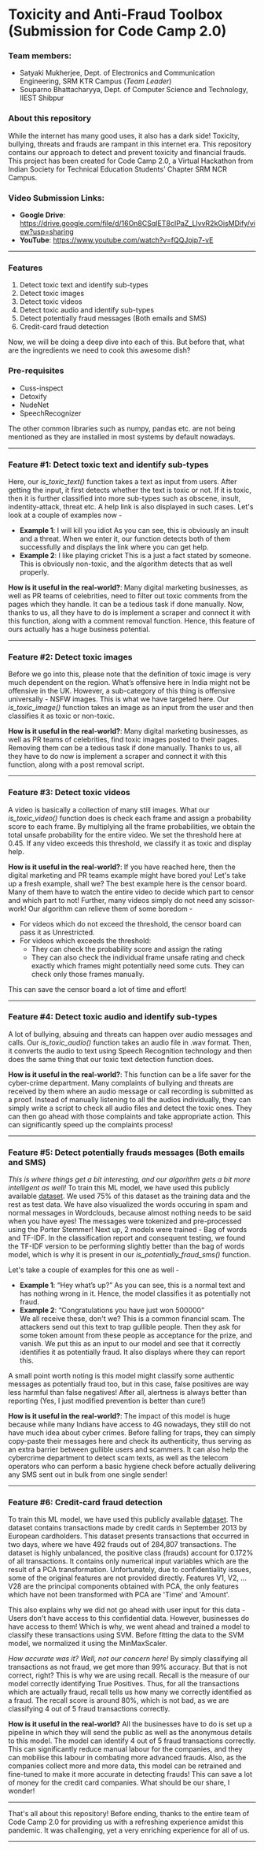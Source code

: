 # Toxicity and Anti-Fraud Toolbox (Submission for Code Camp 2.0)
### **Team members**:
* Satyaki Mukherjee, Dept. of Electronics and Communication Engineering, SRM KTR Campus (*Team Leader*)
* Souparno Bhattacharyya, Dept. of Computer Science and Technology, IIEST Shibpur
### **About this repository**
While the internet has many good uses, it also has a dark side! Toxicity, bullying, threats and frauds are rampant in this internet era. This repository contains our approach to detect and prevent toxicity and financial frauds. This project has been created for Code Camp 2.0, a Virtual Hackathon from Indian Society for Technical Education Students' Chapter SRM NCR Campus.

### **Video Submission Links**:
* **Google Drive**: https://drive.google.com/file/d/16On8CSqIET8cIPaZ_LlvvR2kOisMDify/view?usp=sharing
* **YouTube**: https://www.youtube.com/watch?v=fQQJpjp7-vE

---
### **Features**
1. Detect toxic text and identify sub-types
2. Detect toxic images
3. Detect toxic videos
4. Detect toxic audio and identify sub-types
5. Detect potentially fraud messages (Both emails and SMS)
6. Credit-card fraud detection

Now, we will be doing a deep dive into each of this. But before that, what are the ingredients we need to cook this awesome dish?

### Pre-requisites
* Cuss-inspect
* Detoxify
* NudeNet
* SpeechRecognizer

The other common libraries such as numpy, pandas etc. are not being mentioned as they are installed in most systems by default nowadays.

---
### **Feature #1: Detect toxic text and identify sub-types**
Here, our *is_toxic_text()* function takes a text as input from users. After getting the input, it first detects whether the text is toxic or not. If it is toxic, then it is further classified into more sub-types such as obscene, insult, indentity-attack, threat etc. A help link is also displayed in such cases.
Let's look at a couple of examples now - 
* **Example 1**: I will kill you idiot
As you can see, this is obviously an insult and a threat. When we enter it, our function detects both of them successfully and displays the link where you can get help.
* **Example 2**: I like playing cricket
This is a just a fact stated by someone. This is obviously non-toxic, and the algorithm detects that as well properly.

**How is it useful in the real-world?**: Many digital marketing businesses, as well as PR teams of celebrities, need to filter out toxic comments from the pages which they handle. It can be a tedious task if done manually. Now, thanks to us, all they have to do is implement a scraper and connect it with this function, along with a comment removal function. Hence, this feature of ours actually has a huge business potential.

---
### **Feature #2: Detect toxic images**
Before we go into this, please note that the definition of toxic image is very much dependent on the region. What’s offensive here in India might not be offensive in the UK. However, a sub-category of this thing is offensive universally - NSFW images. This is what we have targeted here.
Our *is_toxic_image()* function takes an image as an input from the user and then classifies it as toxic or non-toxic.

**How is it useful in the real-world?**: Many digital marketing businesses, as well as PR teams of celebrities, find toxic images posted to their pages. Removing them can be a tedious task if done manually. Thanks to us, all they have to do now is implement a scraper and connect it with this function, along with a post removal script. 

---
### **Feature #3: Detect toxic videos**
A video is basically a collection of many still images. What our *is_toxic_video()* function does is check each frame and assign a probability score to each frame. By multiplying all the frame probabilities, we obtain the total unsafe probability for the entire video. We set the threshold here at 0.45. If any video exceeds this threshold, we classify it as toxic and display help. 

**How is it useful in the real-world?**: If you have reached here, then the digital marketing and PR teams example might have bored you! Let's take up a fresh example, shall we?
The best example here is the censor board. Many of them have to watch the entire video to decide which part to censor and which part to not! Further, many videos simply do not need any scissor-work!
Our algorithm can relieve them of some boredom -
* For videos which do not exceed the threshold, the censor board can pass it as Unrestricted.
* For videos which exceeds the threshold:
    * They can check the probability score and assign the rating
     * They can also check the individual frame unsafe rating and check exactly which frames might potentially need some cuts. They can check only those frames manually.

This can save the censor board a lot of time and effort!

---
### **Feature #4: Detect toxic audio and identify sub-types**
A lot of bullying, absuing and threats can happen over audio messages and calls. Our *is_toxic_audio()* function takes an audio file in .wav format. Then, it converts the audio to text using Speech Recognition technology and then does the same thing that our toxic text detection function does.

**How is it useful in the real-world?**: This function can be a life saver for the cyber-crime department. Many complaints of bullying and threats are received by them where an audio message or call recording is submitted as a proof. Instead of manually listening to all the audios individually, they can simply write a script to check all audio files and detect the toxic ones. They can then go ahead with those complaints and take appropriate action. This can significantly speed up the complaints process!

---
### **Feature #5: Detect potentially frauds messages (Both emails and SMS)**
*This is where things get a bit interesting, and our algorithm gets a bit more intelligent as well!*
To train this ML model, we have used this publicly available [dataset](https://www.kaggle.com/uciml/sms-spam-collection-dataset/).
We used 75% of this dataset as the training data and the rest as test data. We have also visualized the words occuring in spam and normal messages in Wordclouds, because almost nothing needs to be said when you have eyes!
The messages were tokenized and pre-processed using the Porter Stemmer! Next up, 2 models were trained - Bag of words and TF-IDF.
In the classification report and consequent testing, we found the TF-IDF version to be performing slightly better than the bag of words model, which is why it is present in our *is_potentially_fraud_sms()* function.

Let's take a couple of examples for this one as well -
* **Example 1**: “Hey what’s up?”
As you can see, this is a normal text and has nothing wrong in it. Hence, the model classifies it as potentially not fraud.
* **Example 2**: “Congratulations you have just won 500000”\
We all receive these, don't we? This is a common financial scam. The attackers send out this text to trap gullible people. Then they ask for some token amount from these people as acceptance for the prize, and vanish. 
We put this as an input to our model and see that it correctly identifies it as potentially fraud. It also displays where they can report this.

A small point worth noting is this model might classify some authentic messages as potentially fraud too, but in this case, false positives are way less harmful than false negatives! After all, alertness is always better than reporting (Yes, I just modified prevention is better than cure!)

**How is it useful in the real-world?**: The impact of this model is huge because while many Indians have access to 4G nowadays, they still do not have much idea about cyber crimes. Before falling for traps, they can simply copy-paste their messages here and check its authenticity, thus serving as an extra barrier between gullible users and scammers. It can also help the cybercrime department to detect scam texts, as well as the telecom operators who can perform a basic hygiene check before actually delivering any SMS sent out in bulk from one single sender!

---
### **Feature #6: Credit-card fraud detection**
To train this ML model, we have used this publicly available [dataset](https://www.kaggle.com/mlg-ulb/creditcardfraud).
The dataset contains transactions made by credit cards in September 2013 by European cardholders.
This dataset presents transactions that occurred in two days, where we have 492 frauds out of 284,807 transactions. The dataset is highly unbalanced, the positive class (frauds) account for 0.172% of all transactions.
It contains only numerical input variables which are the result of a PCA transformation. Unfortunately, due to confidentiality issues, some of the original features are not provided directly. Features V1, V2, … V28 are the principal components obtained with PCA, the only features which have not been transformed with PCA are 'Time' and 'Amount'.

This also explains why we did not go ahead with user input for this data - Users don't have access to this confidential data. However, businesses do have access to them! Which is why, we went ahead and trained a model to classify these transactions using SVM. Before fitting the data to the SVM model, we normalized it using the MinMaxScaler.

*How accurate was it? Well, not our concern here!* By simply classifying all transactions as not fraud, we get more than 99% accuracy. But that is not correct, right? This is why we are using recall. Recall is the measure of our model correctly identifying True Positives. Thus, for all the transactions which are actually fraud, recall tells us how many we correctly identified as a fraud. The recall score is around 80%, which is not bad, as we are classifying 4 out of 5 fraud transactions correctly.


**How is it useful in the real-world?** All the businesses have to do is set up a pipeline in which they will send the public as well as the anonymous details to this model. The model can identify 4 out of 5 fraud transactions correctly. This can significantly reduce manual labour for the companies, and they can mobilise this labour in combating more advanced frauds. Also, as the companies collect more and more data, this model can be retrained and fine-tuned to make it more accurate in detecting frauds! This can save a lot of money for the credit card companies. What should be our share, I wonder!

---
That's all about this repository!
Before ending, thanks to the entire team of Code Camp 2.0 for providing us with a refreshing experience amidst this pandemic. It was challenging, yet a very enriching experience for all of us.

---
